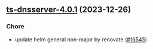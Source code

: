 

## [ts-dnsserver-4.0.1](https://github.com/truecharts/charts/compare/ts-dnsserver-4.0.0...ts-dnsserver-4.0.1) (2023-12-26)

### Chore

- update helm general non-major by renovate ([#16545](https://github.com/truecharts/charts/issues/16545))
  
  